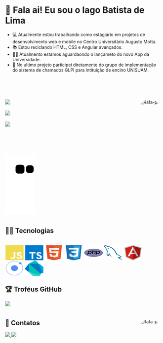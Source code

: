 # :call_me_hand: Fala ai! Eu sou o Iago Batista de Lima 

- 💻 Atualmente estou trabalhando como estágiário em projetos de desenvolvimento web e mobile no Centro Universitário Augusto Motta.
- 📚 Estou reciclando HTML, CSS e Angular avançados. 
- :man_technologist: Atualmento estamos aguardaondo o lançameto do novo App da Universidade. 
- :electric_plug: No ultimo projeto participei diretamente do grupo de implementação do sistema de chamados GLPI para intituição de encino UNISUAM.
#
</br></br>

<div aling="rigth">
  <img align="right" alt="Rafa-pic" height="150" style="border-radius:50px;" src="https://user-images.githubusercontent.com/72325459/213274666-6622b010-f6be-4a36-85d1-49fd1e55843b.png">
</div>

![](https://github-readme-stats.vercel.app/api?username=IagoB7ima&theme=omni&hide_border=false&include_all_commits=true&count_private=true)<br/><br/>
![](https://github-readme-streak-stats.herokuapp.com/?user=IagoB7ima&theme=omni&hide_border=false)<br/><br/>
![](https://github-readme-stats.vercel.app/api/top-langs/?username=IagoB7ima&theme=omni&hide_border=false&include_all_commits=true&count_private=true&layout=compact)
#
</br></br>

![Snake animation](https://github.com/IagoB7ima/IagoB7ima/blob/output/github-contribution-grid-snake.svg)
#

  
## :man_technologist: Tecnologias 
<div style="display: inline_block"><br>
  <img align="center" alt="Iago-Js" height="50" width="60" src="https://raw.githubusercontent.com/devicons/devicon/master/icons/javascript/javascript-plain.svg">
  <img align="center" alt="Iago-Ts" height="50" width="60" src="https://raw.githubusercontent.com/devicons/devicon/master/icons/typescript/typescript-plain.svg">
  <img align="center" alt="Iago-HTML" height="50" width="60" src="https://raw.githubusercontent.com/devicons/devicon/master/icons/html5/html5-original.svg">
  <img align="center" alt="Iago-CSS" height="50" width="60" src="https://raw.githubusercontent.com/devicons/devicon/master/icons/css3/css3-original.svg">
  <img align="center" alt="Iago-PHP" height="50" width="60" src="https://raw.githubusercontent.com/devicons/devicon/master/icons/php/php-original.svg">
  <img align="center" alt="Iago-MySQL" height="50" width="60" src="https://raw.githubusercontent.com/devicons/devicon/master/icons/mysql/mysql-original.svg">
  <img align="center" alt="Iago-Angular" height="50" width="60" src="https://raw.githubusercontent.com/devicons/devicon/master/icons/angularjs/angularjs-original.svg">
  <img align="center" alt="Iago-Ionic" height="50" width="60" src="https://raw.githubusercontent.com/devicons/devicon/master/icons/ionic/ionic-original.svg">
  <img align="center" alt="Iago-Dart" height="50" width="60" src="https://raw.githubusercontent.com/devicons/devicon/master/icons/dart/dart-original.svg">
</div>

## 🏆 Troféus GitHub
![](https://github-profile-trophy.vercel.app/?username=IagoB7ima&theme=nord&no-frame=false&no-bg=true&margin-w=8&margin-h=8)
#
<div aling="right">
  <img align="right" alt="Rafa-pic" height="150" style="border-radius:50px;" src="https://user-images.githubusercontent.com/72325459/213278163-78bd7c45-7ad0-460d-804e-2c6b3256185d.png">
</div>

## :iphone: Contatos
<div>
  <a href = "mailto:iagonumero1@gmail.com"><img src="https://img.shields.io/badge/-Gmail-%23333?style=for-the-badge&logo=gmail&logoColor=white" target="_blank">   </a>
  <a href="https://www.linkedin.com/in/iagoblima" target="_blank"><img src="https://img.shields.io/badge/-LinkedIn-%230077B5?style=for-the-         badge&logo=linkedin&logoColor=white" target="_blank"></a>
</div>
 
